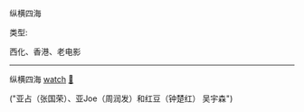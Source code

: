 纵横四海

类型:

西化、香港、老电影

<hr>

纵横四海 [watch](https://movie.douban.com/subject/1295409/) [🎦](http://www.le.com/ptv/vplay/1603826.html)

("亚占（张国荣）、亚Joe（周润发）和红豆（钟楚红） 吴宇森")
